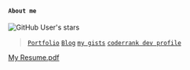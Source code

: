 #### ``About me``

![GitHub User's stars](https://img.shields.io/github/stars/geek-a-byte?color=lavender&label=stars&logo=github)

> [```Portfolio```](https://nazia-shehnaz.github.io/)
> [```Blog```](https://geek-a-byte.github.io/)
> [```my gists```](https://gist.github.com/Geek-a-Byte)
> [```coderrank dev profile```](https://profile.codersrank.io/user/geek-a-byte)

[My Resume.pdf](https://github.com/user-attachments/files/18245112/Nazia_Shehnaz_Joynab_Resume.pdf)

